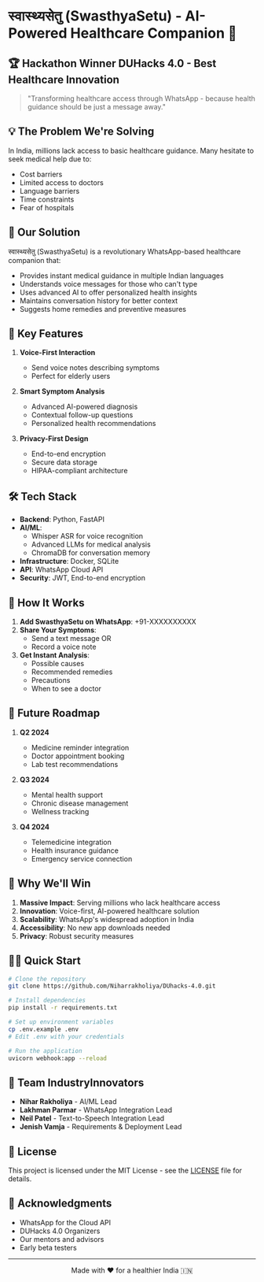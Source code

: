 # स्वास्थ्यसेतु (SwasthyaSetu) - AI-Powered Healthcare Companion 🏥



## 🏆 Hackathon Winner DUHacks 4.0 - Best Healthcare Innovation

> "Transforming healthcare access through WhatsApp - because health guidance should be just a message away."

## 💡 The Problem We're Solving

In India, millions lack access to basic healthcare guidance. Many hesitate to seek medical help due to:
- Cost barriers
- Limited access to doctors
- Language barriers
- Time constraints
- Fear of hospitals

## 🌟 Our Solution

स्वास्थ्यसेतु (SwasthyaSetu) is a revolutionary WhatsApp-based healthcare companion that:
- Provides instant medical guidance in multiple Indian languages
- Understands voice messages for those who can't type
- Uses advanced AI to offer personalized health insights
- Maintains conversation history for better context
- Suggests home remedies and preventive measures

## 🚀 Key Features

1. **Voice-First Interaction**
   - Send voice notes describing symptoms
   - Perfect for elderly users

2. **Smart Symptom Analysis**
   - Advanced AI-powered diagnosis
   - Contextual follow-up questions
   - Personalized health recommendations

3. **Privacy-First Design**
   - End-to-end encryption
   - Secure data storage
   - HIPAA-compliant architecture

## 🛠️ Tech Stack

- **Backend**: Python, FastAPI
- **AI/ML**: 
  - Whisper ASR for voice recognition
  - Advanced LLMs for medical analysis
  - ChromaDB for conversation memory
- **Infrastructure**: Docker, SQLite
- **API**: WhatsApp Cloud API
- **Security**: JWT, End-to-end encryption

## 📱 How It Works

1. **Add SwasthyaSetu on WhatsApp**: +91-XXXXXXXXXX
2. **Share Your Symptoms**:
   - Send a text message OR
   - Record a voice note
3. **Get Instant Analysis**:
   - Possible causes
   - Recommended remedies
   - Precautions
   - When to see a doctor


## 🏥 Future Roadmap

1. **Q2 2024**
   - Medicine reminder integration
   - Doctor appointment booking
   - Lab test recommendations

2. **Q3 2024**
   - Mental health support
   - Chronic disease management
   - Wellness tracking

3. **Q4 2024**
   - Telemedicine integration
   - Health insurance guidance
   - Emergency service connection

## 🌈 Why We'll Win

1. **Massive Impact**: Serving millions who lack healthcare access
2. **Innovation**: Voice-first, AI-powered healthcare solution
3. **Scalability**: WhatsApp's widespread adoption in India
4. **Accessibility**: No new app downloads needed
5. **Privacy**: Robust security measures

## 🏃‍♂️ Quick Start

```bash
# Clone the repository
git clone https://github.com/Niharrakholiya/DUhacks-4.0.git

# Install dependencies
pip install -r requirements.txt

# Set up environment variables
cp .env.example .env
# Edit .env with your credentials

# Run the application
uvicorn webhook:app --reload
```

## 🤝 Team IndustryInnovators

- **Nihar Rakholiya** - AI/ML Lead
- **Lakhman Parmar** - WhatsApp Integration Lead
- **Neil Patel** - Text-to-Speech Integration Lead
- **Jenish Vamja** - Requirements & Deployment Lead

## 📄 License

This project is licensed under the MIT License - see the [LICENSE](LICENSE) file for details.

## 🙏 Acknowledgments

- WhatsApp for the Cloud API
- DUHacks 4.0 Organizers
- Our mentors and advisors
- Early beta testers

---

<p align="center">
Made with ❤️ for a healthier India 🇮🇳
</p>
